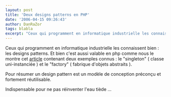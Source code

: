 ```yaml
---
layout: post
title: 'Deux designs patterns en PHP'
date: '2006-04-15 09:26:43'
author: DanRaZor
tags: blabla
excerpt: "Ceux qui programment en informatique industrielle les connaissent bien : les designs patterns.     \nEt bien c'est aussi valable en php comme nous le montre cet [article](http://developpeur.journaldunet.com/tutoriel/php/060414-php-design-patterns-singleton-factory-1.shtml) contenant deux exemples connus : le &quot;singleton&quot; ( classe uni-instanciée )      …"
---
```


Ceux qui programment en informatique industrielle les connaissent bien : les designs patterns.
Et bien c'est aussi valable en php comme nous le montre cet [article](http://developpeur.journaldunet.com/tutoriel/php/060414-php-design-patterns-singleton-factory-1.shtml) contenant deux exemples connus : le &quot;singleton&quot; ( classe uni-instanciée ) et le &quot;factory&quot; ( fabrique d'objets abstraits ).

Pour résumer un design pattern est un modèle de conception préconçu et fortement réutilisable.

Indispensable pour ne pas réinventer l'eau tiède ...
